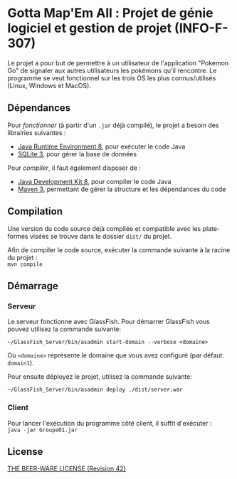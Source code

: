 # Gotta Map'Em All : Projet de génie logiciel et gestion de projet (INFO-F-307)

Le projet a pour but de permettre à un utilisateur de l'application "Pokemon Go" de signaler aux autres utilisateurs les pokémons qu'il rencontre. Le programme se veut fonctionnel sur les trois OS les plus connus/utilisés (Linux, Windows et MacOS).

## Dépendances

Pour *fonctionner* (à partir d'un `.jar` déjà compilé), le projet a besoin des librairies suivantes :

 - [Java Runtime Environment 8](http://www.oracle.com/technetwork/java/javase/downloads/jre8-downloads-2133155.html), pour exécuter le code Java
 - [SQLite 3](https://sqlite.org/download.html), pour gérer la base de données
 
Pour *compiler*, il faut également disposer de :

 - [Java Development Kit 8](http://www.oracle.com/technetwork/java/javase/downloads/jdk8-downloads-2133151.html), pour compiler le code Java
 - [Maven 3](https://maven.apache.org/download.cgi), permettant de gérer la structure et les dépendances du code 

## Compilation

Une version du code source déjà compilée et compatible avec les plate-formes visées se trouve dans le dossier `dist/` du projet.

Afin de compiler le code source, exécuter la commande suivante à la racine du projet :  
```mvn compile```

## Démarrage 

### Serveur
Le serveur fonctionne avec GlassFish.  Pour démarrer GlassFish vous pouvez utilisez la commande suivante:
```
~/GlassFish_Server/bin/asadmin start-domain --verbose <domaine>
```
Où `<domaine>` représente le domaine que vous avez configuré (par défaut: `domain1`).          
          
Pour ensuite déployez le projet, utilisez la commande suivante:
```
~/GlassFish_Server/bin/asadmin deploy ./dist/server.war
```



### Client

Pour lancer l'exécution du programme côté client, il suffit d'exécuter :  
```java -jar Groupe01.jar```

## License

[THE BEER-WARE LICENSE (Revision 42)](https://people.freebsd.org/~phk/)
